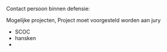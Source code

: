 
Contact persoon binnen defensie:

Mogelijke projecten,
Project moet voorgesteld worden aan jury
- SCOC
- hansken
- 

